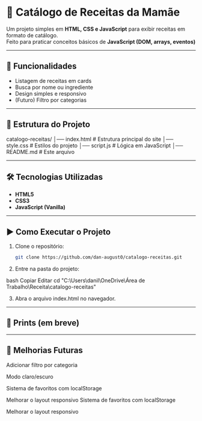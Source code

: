 # 🍲 Catálogo de Receitas da Mamãe

Um projeto simples em **HTML, CSS e JavaScript** para exibir receitas em formato de catálogo.  
Feito para praticar conceitos básicos de **JavaScript (DOM, arrays, eventos)** 

---

## 🚀 Funcionalidades

- Listagem de receitas em cards
- Busca por nome ou ingrediente
- Design simples e responsivo
- (Futuro) Filtro por categorias

---

## 📂 Estrutura do Projeto

catalogo-receitas/
│── index.html # Estrutura principal do site
│── style.css # Estilos do projeto
│── script.js # Lógica em JavaScript
│── README.md # Este arquivo

---

## 🛠️ Tecnologias Utilizadas

- **HTML5**
- **CSS3**
- **JavaScript (Vanilla)**

---

## ▶️ Como Executar o Projeto
1. Clone o repositório:
   ```bash
   git clone https://github.com/dan-august0/catalogo-receitas.git
   
2. Entre na pasta do projeto:

bash
Copiar
Editar
cd "C:\Users\danil\OneDrive\Área de Trabalho\Receita\catalogo-receitas"

3. Abra o arquivo index.html no navegador.

---

## 📸 Prints (em breve)

---

## 📌 Melhorias Futuras
 Adicionar filtro por categoria

 Modo claro/escuro

 Sistema de favoritos com localStorage

 Melhorar o layout responsivo
 Sistema de favoritos com localStorage

 Melhorar o layout responsivo
